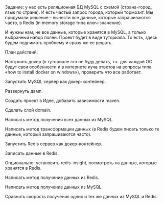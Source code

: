 Задание: у нас есть реляционная БД MySQL с схемой (страна-город, язык по стране). И есть частый запрос города, который тормозит. Мы придумали решение – вынести все данные, которые запрашиваются часто, в Redis (in memory storage типа ключ-значение).

И нужны нам, не все данные, которые хранятся в MySQL, а только выбранный набор полей. Проект будет в виде туториала. То есть, здесь будем поднимать проблему и сразу же ее решать.


План действий:

Настроить докер (в туториале это не буду делать, т.к. для каждой ОС будут свои особенности и в интернете куча ответов на вопросы типа «how to install docker on windows»), проверить что все работает.

Запустить MySQL сервер как докер-контейнер.

Развернуть дамп.

Создать проект в Идее, добавить зависимости maven.

Сделать слой domain.

Написать метод получения всех данных из MySQL.

Написать метод трансформации данных (в Redis будем писать только те данные, который запрашиваются часто).

Запустить Redis сервер как докер-контейнер.

Записать данные в Redis.

Опционально: установить redis-insight, посмотреть на данные, которые хранятся в Redis.

Написать метод получение данных из Redis.

Написать метод получение данных из MySQL.

Сравнить скорость получения одних и тех же данных из MySQL и Redis.
